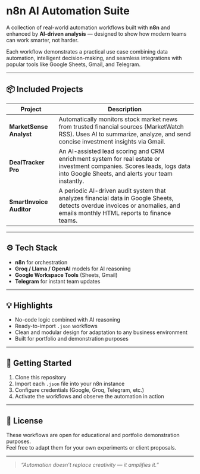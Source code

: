 # n8n AI Automation Suite

A collection of real-world automation workflows built with **n8n** and enhanced by **AI-driven analysis** — designed to show how modern teams can work smarter, not harder.

Each workflow demonstrates a practical use case combining data automation, intelligent decision-making, and seamless integrations with popular tools like Google Sheets, Gmail, and Telegram.

---

## 📦 Included Projects

| Project | Description |
|----------|--------------|
| **MarketSense Analyst** | Automatically monitors stock market news from trusted financial sources (MarketWatch RSS). Uses AI to summarize, analyze, and send concise investment insights via Gmail. |
| **DealTracker Pro** | An AI-assisted lead scoring and CRM enrichment system for real estate or investment companies. Scores leads, logs data into Google Sheets, and alerts your team instantly. |
| **SmartInvoice Auditor** | A periodic AI-driven audit system that analyzes financial data in Google Sheets, detects overdue invoices or anomalies, and emails monthly HTML reports to finance teams. |

---

## ⚙️ Tech Stack
- **n8n** for orchestration  
- **Groq / Llama / OpenAI** models for AI reasoning  
- **Google Workspace Tools** (Sheets, Gmail)  
- **Telegram** for instant team updates  

---

## 💡 Highlights
- No-code logic combined with AI reasoning  
- Ready-to-import `.json` workflows  
- Clean and modular design for adaptation to any business environment  
- Built for portfolio and demonstration purposes  

---

## 🧭 Getting Started
1. Clone this repository  
2. Import each `.json` file into your n8n instance  
3. Configure credentials (Google, Groq, Telegram, etc.)  
4. Activate the workflows and observe the automation in action  

---

## 📜 License
These workflows are open for educational and portfolio demonstration purposes.  
Feel free to adapt them for your own experiments or client proposals.

---

> _“Automation doesn’t replace creativity — it amplifies it.”_
